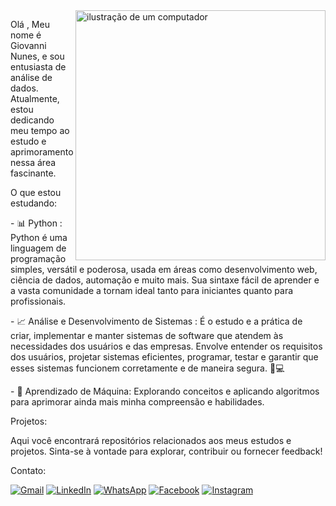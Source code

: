 <img src="https://raw.githubusercontent.com/MicaelliMedeiros/micaellimedeiros/master/image/computer-illustration.png" alt="ilustração de um computador" min-width="400px" max-width="400px" width="400px" align="right">

<p align="left"> 
  Olá , Meu nome é Giovanni Nunes, e sou entusiasta de análise de dados. Atualmente, estou dedicando meu tempo ao estudo e aprimoramento nessa área fascinante.
</p>

<p align="left">
O que estou estudando:
</p>
<p align="left">
 - 📊 Python : Python é uma linguagem de programação simples, versátil e poderosa, usada em áreas como desenvolvimento web, ciência de dados, automação e muito mais. Sua sintaxe fácil de aprender e a vasta comunidade a tornam ideal tanto para iniciantes quanto para profissionais.
</p>
<p align="left">
- 📈 Análise e Desenvolvimento de Sistemas : É o estudo e a prática de criar, implementar e manter sistemas de software que atendem às necessidades dos usuários e das empresas. Envolve entender os requisitos dos usuários, projetar sistemas eficientes, programar, testar e garantir que esses sistemas funcionem corretamente e de maneira segura. 🚀💻
</p>
<p align="left">
 - 🧠 Aprendizado de Máquina: Explorando conceitos e aplicando algoritmos para aprimorar ainda mais minha compreensão e habilidades.
</p>
<p align="left">
Projetos:
</p>
<p align="left">
Aqui você encontrará repositórios relacionados aos meus estudos e projetos. Sinta-se à vontade para explorar, contribuir ou fornecer feedback!
</p>
<p align="left">
Contato:
</p>
<p align="left">
  <a href="giovannincs@hotmail.com" title="Gmail">
  <img src="https://img.shields.io/badge/-Gmail-FF0000?style=flat-square&labelColor=FF0000&logo=gmail&logoColor=white&link=LINK-DO-SEU-GMAIL" alt="Gmail"/></a>
  <a href="https://www.linkedin.com/in/giovanni-nunes-55378021b/" title="LinkedIn">
  <img src="https://img.shields.io/badge/-Linkedin-0e76a8?style=flat-square&logo=Linkedin&logoColor=white&link=LINK-DO-SEU-LINKEDIN" alt="LinkedIn"/></a>
  <a href="+351962956697" title="WhatsApp">
  <img src="https://img.shields.io/badge/-WhatsApp-25d366?style=flat-square&labelColor=25d366&logo=whatsapp&logoColor=white&link=API-DO-SEU-WHATSAPP" alt="WhatsApp"/></a>
  <a href="https://www.facebook.com/giovanni.nunes.146" title="Facebook">
  <img src="https://img.shields.io/badge/-Facebook-3b5998?style=flat-square&labelColor=3b5998&logo=facebook&logoColor=white&link=LINK-DO-SEU-FACEBOOK" alt="Facebook"/></a>
  <a href="https://www.instagram.com/giovannincs/" title="Instagram">
  <img src="https://img.shields.io/badge/-Instagram-DF0174?style=flat-square&labelColor=DF0174&logo=instagram&logoColor=white&link=LINK-DO-SEU-INSTAGRAM" alt="Instagram"/></a>
</p>
